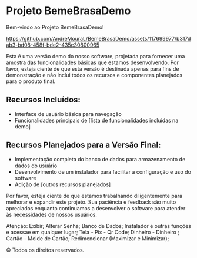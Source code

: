 # Projeto BemeBrasaDemo

Bem-vindo ao Projeto BemeBrasaDemo!



https://github.com/AndreMouraL/BemeBrasaDemo/assets/117699977/b317dab3-bd08-458f-bde2-435c30800965



Esta é uma versão demo do nosso software, projetada para fornecer uma amostra das funcionalidades básicas que estamos desenvolvendo. Por favor, esteja ciente de que esta versão é destinada apenas para fins de demonstração e não inclui todos os recursos e componentes planejados para o produto final.

## Recursos Incluídos:

- Interface de usuário básica para navegação
- Funcionalidades principais de [lista de funcionalidades incluídas na demo]

## Recursos Planejados para a Versão Final:

- Implementação completa do banco de dados para armazenamento de dados do usuário
- Desenvolvimento de um instalador para facilitar a configuração e uso do software
- Adição de [outros recursos planejados]

Por favor, esteja ciente de que estamos trabalhando diligentemente para melhorar e expandir este projeto. Sua paciência e feedback são muito apreciados enquanto continuamos a desenvolver o software para atender às necessidades de nossos usuários.

Atenção:
Exibir;
Alterar Senha;
Banco de Dados;
Instalador e outras funçôes e acessae em qualquer lugar;
Tela - Pix - Qr Code; Dinheiro - Dinheiro ; Cartão - Molde de   Cartão; 
Redimencionar (Maximizar e Minimizar);

© Todos os direitos reservados.
